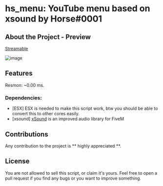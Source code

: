 # hs_menu: YouTube menu based on xsound by Horse#0001
 
## About the Project - Preview

[Streamable](https://streamable.com/nbnk70)

![image](https://user-images.githubusercontent.com/42266290/123517496-fef1ab00-d6a9-11eb-91ea-d2f5bc04e5e0.png)

## Features

Resmon: ~0.00 ms.

### Dependencies:
* [ESX] ESX is needed to make this script work, btw you should be able to convert this to other cores easily.
* [xsound] [xSound](https://github.com/Xogy/xsound) is an improved audio library for FiveM

## Contributions

Any contribution to the project is ** highly appreciated **.

## License

You are not allowed to sell this script, or claim it's yours. Feel free to open a pull request if you find any bugs or you want to improve something.
